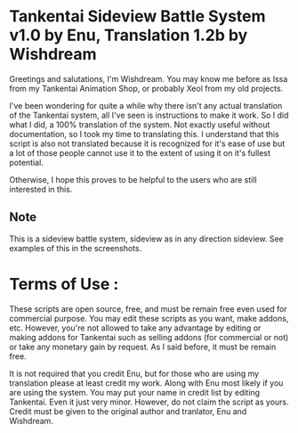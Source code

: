 Tankentai Sideview Battle System v1.0 by Enu, Translation 1.2b by Wishdream
============

Greetings and salutations, I'm Wishdream. You may know me before as Issa from my Tankentai Animation Shop, or probably Xeol from my old projects.

I've been wondering for quite a while why there isn't any actual translation of the Tankentai system, all I've seen is instructions to make it work. So I did what I did, a 100% translation of the system. Not exactly useful without documentation, so I took my time to translating this. I understand that this script is also not translated because it is recognized for it's ease of use but a lot of those people cannot use it to the extent of using it on it's fullest potential.

Otherwise, I hope this proves to be helpful to the users who are still interested in this.
 
## Note
This is a sideview battle system, sideview as in any direction sideview. See examples of this in the screenshots.

Terms of Use :
====
These scripts are open source, free, and must be remain free even used for commercial purpose. You may edit these scripts as you want, make addons, etc. However, you're not allowed to take any advantage by editing or making addons for Tankentai such as selling addons (for commercial or not) or take any monetary gain by request. As I said before, it must be remain free. 

It is not required that you credit Enu, but for those who are using my translation please at least credit my work. Along with Enu most likely if you are using the system.
You may put your name in credit list by editing Tankentai. Even it just very minor. However, do not claim the script as yours. Credit must be given to the original author and tranlator, Enu and Wishdream.
